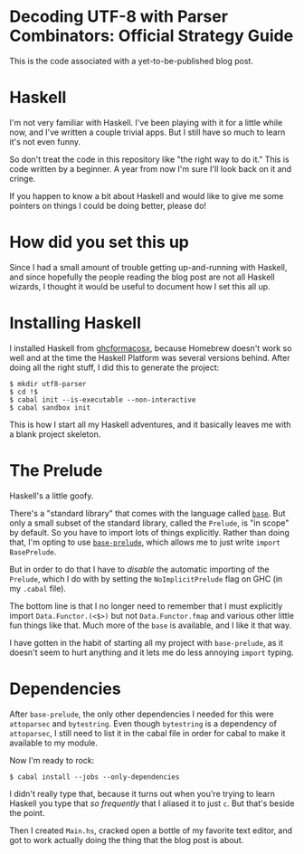 # Decoding UTF-8 with Parser Combinators: Official Strategy Guide

This is the code associated with a yet-to-be-published blog post.

# Haskell

I'm not very familiar with Haskell. I've been playing with it for a little while now, and I've written a couple trivial apps. But I still have so much to learn it's not even funny.

So don't treat the code in this repository like "the right way to do it." This is code written by a beginner. A year from now I'm sure I'll look back on it and cringe.

If you happen to know a bit about Haskell and would like to give me some pointers on things I could be doing better, please do!

# How did you set this up

Since I had a small amount of trouble getting up-and-running with Haskell, and since hopefully the people reading the blog post are not all Haskell wizards, I thought it would be useful to document how I set this all up.

# Installing Haskell

I installed Haskell from [ghcformacosx](http://ghcformacosx.github.io/), because Homebrew doesn't work so well and at the time the Haskell Platform was several versions behind. After doing all the right stuff, I did this to generate the project:

    $ mkdir utf8-parser
    $ cd !$
    $ cabal init --is-executable --non-interactive
    $ cabal sandbox init

This is how I start all my Haskell adventures, and it basically leaves me with a blank project skeleton.

# The Prelude

Haskell's a little goofy.

There's a "standard library" that comes with the language called [`base`](http://hackage.haskell.org/package/base). But only a small subset of the standard library, called the `Prelude`, is "in scope" by default. So you have to import lots of things explicitly. Rather than doing that, I'm opting to use [`base-prelude`](http://hackage.haskell.org/package/base-prelude), which allows me to just write `import BasePrelude`.

But in order to do that I have to *disable* the automatic importing of the `Prelude`, which I do with by setting the `NoImplicitPrelude` flag on GHC (in my `.cabal` file).

The bottom line is that I no longer need to remember that I must explicitly import `Data.Functor.(<$>)` but not `Data.Functor.fmap` and various other little fun things like that. Much more of the `base` is available, and I like it that way.

I have gotten in the habit of starting all my project with `base-prelude`, as it doesn't seem to hurt anything and it lets me do less annoying `import` typing.

# Dependencies

After `base-prelude`, the only other dependencies I needed for this were `attoparsec` and `bytestring`. Even though `bytestring` is a dependency of `attoparsec`, I still need to list it in the cabal file in order for cabal to make it available to my module.

Now I'm ready to rock:

    $ cabal install --jobs --only-dependencies

I didn't really type that, because it turns out when you're trying to learn Haskell you type that *so frequently* that I aliased it to just `c`. But that's beside the point.

Then I created `Main.hs`, cracked open a bottle of my favorite text editor, and got to work actually doing the thing that the blog post is about.
